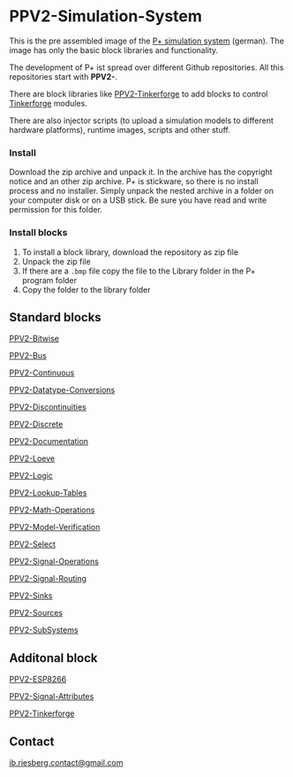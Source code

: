 # PPV2-Simulation-System
This is the pre assembled image of the [P+ simulation system](https://www.elektronik-kompass.de/elektronikloesungen/pplus) (german). 
The image has only the basic block libraries and functionality. 

The development of P+ ist spread over different Github repositories. All this repositories start with **PPV2-**.

There are block libraries like [PPV2-Tinkerforge](https://github.com/Mynogs/PPV2-Tinkerforge) to add blocks to control [Tinkerforge](https://www.tinkerforge.com/en) modules.

There are also injector scripts (to upload a simulation models to different hardware platforms), runtime images, scripts and other stuff.

### Install
Download the zip archive and unpack it. In the archive has the copyright notice and an other zip archive. 
P+ is stickware, so there is no install process and no installer. Simply unpack the nested archive in a folder on your computer disk or on a USB stick. Be sure you have read and write permission for this folder. 

### Install blocks
1. To install a block library, download the repository as zip file
2. Unpack the zip file
3. If there are a `.bmp` file copy the file to the Library folder in the P+ program folder
4. Copy the folder to the library folder

## Standard blocks
[PPV2-Bitwise](https://github.com/Mynogs/PPV2-Bitwise)

[PPV2-Bus](https://github.com/Mynogs/PPV2-Bus)

[PPV2-Continuous](https://github.com/Mynogs/PPV2-Continuous)

[PPV2-Datatype-Conversions](https://github.com/Mynogs/PPV2-Datatype-Conversions)

[PPV2-Discontinuities](https://github.com/Mynogs/PPV2-Discontinuities)

[PPV2-Discrete](https://github.com/Mynogs/PPV2-Discrete)

[PPV2-Documentation](https://github.com/Mynogs/PPV2-Documentation)

[PPV2-Loeve](https://github.com/Mynogs/PPV2-Loeve)

[PPV2-Logic](https://github.com/Mynogs/PPV2-Logic)

[PPV2-Lookup-Tables](https://github.com/Mynogs/PPV2-Lookup-Tables)

[PPV2-Math-Operations](https://github.com/Mynogs/PPV2-Math-Operations)

[PPV2-Model-Verification](https://github.com/Mynogs/PPV2-Model-Verification)

[PPV2-Select](https://github.com/Mynogs/PPV2-Select)

[PPV2-Signal-Operations](https://github.com/Mynogs/PPV2-Signal-Operations)

[PPV2-Signal-Routing](https://github.com/Mynogs/PPV2-Signal-Routing)

[PPV2-Sinks](https://github.com/Mynogs/PPV2-Sinks)

[PPV2-Sources](https://github.com/Mynogs/PPV2-Sources)

[PPV2-SubSystems](https://github.com/Mynogs/PPV2-SubSystems)

## Additonal block
[PPV2-ESP8266](https://github.com/Mynogs/PPV2-ESP8266)

[PPV2-Signal-Attributes](https://github.com/Mynogs/PPV2-Signal-Attributes)

[PPV2-Tinkerforge](https://github.com/Mynogs/PPV2-Tinkerforge)

## Contact
ib.riesberg.contact@gmail.com



